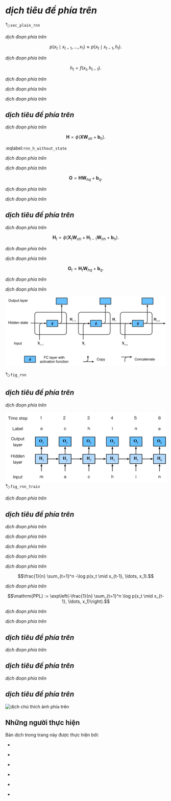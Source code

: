 <!-- ===================== Bắt đầu dịch Phần  ==================== -->
<!-- ========================================= REVISE PHẦN  - BẮT ĐẦU =================================== -->

<!--
# Recurrent Neural Networks
-->

# *dịch tiêu đề phía trên*
:label:`sec_plain_rnn`


<!--
In :numref:`sec_language_model` we introduced $n$-gram models, where the conditional probability of word $x_t$ at position $t$ only depends on the $n-1$ previous words. If we want to check the possible effect of words earlier than $t-(n-1)$ on $x_t$, we need to increase $n$. However, the number of model parameters would also increase exponentially with it, as we need to store $|V|^n$ numbers for a vocabulary $V$. Hence, rather than modeling $p(x_t \mid x_{t-1}, \ldots, x_{t-n+1})$ it is preferable to use a *latent variable model* in which we have
-->

*dịch đoạn phía trên*

$$p(x_t \mid x_{t-1}, \ldots, x_1) \approx p(x_t \mid x_{t-1}, h_{t}).$$

<!--
Here $h_t$ is a *latent variable* that stores the sequence information. A latent variable is also called as *hidden variable*, *hidden state* or *hidden state variable*. The hidden state at time $t$ could be computed based on both input $x_{t}$ and hidden state $h_{t-1}$, that is
-->

*dịch đoạn phía trên*

$$h_t = f(x_{t}, h_{t-1}).$$

<!--
For a sufficiently powerful function $f$, the latent variable model is not an approximation. After all, $h_t$ could simply store all the data it observed so far. We discussed this in :numref:`sec_sequence`. But it could potentially makes both computation and storage expensive.
-->

*dịch đoạn phía trên*

<!--
Note that we also use $h$ to denote by the number of hidden units of a hidden layer. Hidden layers and hidden states refer to two very different concepts. Hidden layers are, as explained, layers that are hidden from view on the path from input to output. Hidden states are technically speaking *inputs* to whatever we do at a given step. Instead, they can only be computed by looking at data at previous iterations. In this sense they have much in common with latent variable models in statistics, such as clustering or topic models where the clusters affect the output but cannot be directly observed.
-->

*dịch đoạn phía trên*

<!--
Recurrent neural networks are neural networks with hidden states. Before introducing this model, let us first revisit the multi-layer perceptron introduced in :numref:`sec_mlp`.
-->

*dịch đoạn phía trên*

<!--
## Recurrent Networks Without Hidden States
-->

## *dịch tiêu đề phía trên*

<!--
Let us take a look at a multilayer perceptron with a single hidden layer. Given a minibatch of the instances $\mathbf{X} \in \mathbb{R}^{n \times d}$ with sample size $n$ and $d$ inputs. Let the hidden layer's activation function be $\phi$. Hence, the hidden layer's output $\mathbf{H} \in \mathbb{R}^{n \times h}$ is calculated as
-->

*dịch đoạn phía trên*

$$\mathbf{H} = \phi(\mathbf{X} \mathbf{W}_{xh} + \mathbf{b}_h).$$

:eqlabel:`rnn_h_without_state`

<!--
Here, we have the weight parameter $\mathbf{W}_{xh} \in \mathbb{R}^{d \times h}$, bias parameter $\mathbf{b}_h \in \mathbb{R}^{1 \times h}$, and the number of hidden units $h$, for the hidden layer.
-->

*dịch đoạn phía trên*

<!--
The hidden variable $\mathbf{H}$ is used as the input of the output layer. The output layer is given by
-->

*dịch đoạn phía trên*

$$\mathbf{O} = \mathbf{H} \mathbf{W}_{hq} + \mathbf{b}_q.$$

<!--
Here, $\mathbf{O} \in \mathbb{R}^{n \times q}$ is the output variable, $\mathbf{W}_{hq} \in \mathbb{R}^{h \times q}$ is the weight parameter, and $\mathbf{b}_q \in \mathbb{R}^{1 \times q}$ is the bias parameter of the output layer.  If it is a classification problem, we can use $\text{softmax}(\mathbf{O})$ to compute the probability distribution of the output category.
-->

*dịch đoạn phía trên*



<!--
This is entirely analogous to the regression problem we solved previously in :numref:`sec_sequence`, hence we omit details. Suffice it to say that we can pick $(x_t, x_{t-1})$ pairs at random and estimate the parameters $\mathbf{W}$ and $\mathbf{b}$ of our network via autograd and stochastic gradient descent.
-->

*dịch đoạn phía trên*

<!--
## Recurrent Networks with Hidden States
-->

## *dịch tiêu đề phía trên*

<!--
Matters are entirely different when we have hidden states. Let us look at the structure in some more detail. Remember that we often call iteration $t$ as time $t$ in an optimization algorithm, time in a recurrent neural network refers to steps within an iteration. Assume that we have $\mathbf{X}_t \in \mathbb{R}^{n \times d}$, $t=1,\ldots, T$, in an iteration. And $\mathbf{H}_t  \in \mathbb{R}^{n \times h}$ is the hidden variable of timestep $t$ from the sequence.  Unlike the multilayer perceptron, here we save the hidden variable $\mathbf{H}_{t-1}$ from the previous timestep and introduce a new weight parameter $\mathbf{W}_{hh} \in \mathbb{R}^{h \times h}$, to describe how to use the hidden variable of the previous timestep in the current timestep. Specifically, the calculation of the hidden variable of the current timestep is determined by the input of the current timestep together with the hidden variable of the previous timestep:
-->

*dịch đoạn phía trên*

$$\mathbf{H}_t = \phi(\mathbf{X}_t \mathbf{W}_{xh} + \mathbf{H}_{t-1} \mathbf{W}_{hh}  + \mathbf{b}_h).$$

<!--
Compared with :eqref:`rnn_h_without_state`, we added one more $\mathbf{H}_{t-1} \mathbf{W}_{hh}$ here. From the relationship between hidden variables $\mathbf{H}_t$ and $\mathbf{H}_{t-1}$ of adjacent timesteps, we know that those variables captured and retained the sequence's historical information up to the current timestep, just like the state or memory of the neural network's current timestep. Therefore, such a hidden variable is called a *hidden state*. Since the hidden state uses the same definition of the previous timestep in the current timestep, the computation of the equation above is recurrent, hence the name recurrent neural network (RNN).
-->

*dịch đoạn phía trên*

<!--
There are many different RNN construction methods.  RNNs with a hidden state defined by the equation above are very common. For timestep $t$, the output of the output layer is similar to the computation in the multilayer perceptron:
-->

*dịch đoạn phía trên*

$$\mathbf{O}_t = \mathbf{H}_t \mathbf{W}_{hq} + \mathbf{b}_q.$$

<!--
RNN parameters include the weight $\mathbf{W}_{xh} \in \mathbb{R}^{d \times h}, \mathbf{W}_{hh} \in \mathbb{R}^{h \times h}$ of the hidden layer with the bias $\mathbf{b}_h \in \mathbb{R}^{1 \times h}$, and the weight $\mathbf{W}_{hq} \in \mathbb{R}^{h \times q}$ of the output layer with the bias $\mathbf{b}_q \in \mathbb{R}^{1 \times q}$. It is worth mentioning that RNNs always use these model parameters, even for different timesteps. Therefore, the number of RNN model parameters does not grow as the number of timesteps increases.
-->

*dịch đoạn phía trên*

<!--
:numref:`fig_rnn` shows the computational logic of an RNN at three adjacent timesteps. In timestep $t$, the computation of the hidden state can be treated as an entry of a fully connected layer with the activation function $\phi$ after concatenating the input $\mathbf{X}_t$ with the hidden state $\mathbf{H}_{t-1}$ of the previous timestep.  The output of the fully connected layer is the hidden state of the current timestep $\mathbf{H}_t$. Its model parameter is the concatenation of $\mathbf{W}_{xh}$ and $\mathbf{W}_{hh}$, with a bias of $\mathbf{b}_h$. The hidden state of the current timestep $t$, $\mathbf{H}_t$, will participate in computing the hidden state $\mathbf{H}_{t+1}$ of the next timestep $t+1$. What is more, $\mathbf{H}_t$ will become the input for $\mathbf{O}_t$, the fully connected output layer of the current timestep.
-->

*dịch đoạn phía trên*

<!--
![An RNN with a hidden state. ](../img/rnn.svg)
-->

![*dịch chú thích ảnh phía trên*](../img/rnn.svg)

:label:`fig_rnn`

<!--
## Steps in a Language Model
-->

## *dịch tiêu đề phía trên*

<!--
Now we illustrate how RNNs can be used to build a language model. For simplicity of illustration we use words rather than characters as the inputs, since the former are easier to comprehend. Let the minibatch size be 1, and the sequence of the text be the beginning of our dataset, i.e., "the time machine by H. G. Wells". :numref:`fig_rnn_train` illustrates how to estimate the next word based on the present and previous words. During the training process, we run a softmax operation on the output from the output layer for each timestep, and then use the cross-entropy loss function to compute the error between the result and the label. Due to the recurrent computation of the hidden state in the hidden layer, the output of timestep 3, $\mathbf{O}_3$, is determined by the text sequence "the", "time", and "machine" respectively. Since the next word of the sequence in the training data is "by", the loss of timestep 3 will depend on the probability distribution of the next word generated based on the feature sequence "the", "time", "machine" and the label "by" of this timestep.
-->

*dịch đoạn phía trên*

<!--
![Word-level RNN language model. The input and label sequences are `the time machine by H.` and `time machine by H. G.` respectively. ](../img/rnn-train.svg)
-->

![*dịch chú thích ảnh phía trên*](../img/rnn-train.svg)
:label:`fig_rnn_train`

<!--
In practice, each word is presented by a $d$ dimensional vector, and we use a batch size $n>1$. Therefore, the input $\mathbf X_t$ at timestep $t$ will be a $n\times d$ matrix, which is identical to what we discussed before.
-->

*dịch đoạn phía trên*

<!--
## Perplexity
-->

## *dịch tiêu đề phía trên*

<!--
Last, let us discuss about how to measure the sequence model quality. One way is to check how surprising the text is. A good language model is able to predict with high accuracy tokens that what we will see next. Consider the following continuations of the phrase "It is raining", as proposed by different language models:
-->

*dịch đoạn phía trên*

<!--
1. "It is raining outside"
1. "It is raining banana tree"
1. "It is raining piouw;kcj pwepoiut"
-->

*dịch đoạn phía trên*

<!--
In terms of quality, example 1 is clearly the best. The words are sensible and logically coherent. While it might not quite accurately reflect which word follows semantically ("in San Francisco" and "in winter" would have been perfectly reasonable extensions), the model is able to capture which kind of word follows. Example 2 is considerably worse by producing a nonsensical extension. Nonetheless, at least the model has learned how to spell words and some degree of correlation between words. Last, example 3 indicates a poorly trained model that does not fit data properly.
-->

*dịch đoạn phía trên*

<!--
We might measure the quality of the model by computing $p(w)$, i.e., the likelihood of the sequence. Unfortunately this is a number that is hard to understand and difficult to compare. After all, shorter sequences are much more likely to occur than the longer ones, hence evaluating the model on Tolstoy's magnum opus ["War and Peace"](https://www.gutenberg.org/files/2600/2600-h/2600-h.htm) will inevitably produce a much smaller likelihood than, say, on Saint-Exupery's novella ["The Little Prince"](https://en.wikipedia.org/wiki/The_Little_Prince). What is missing is the equivalent of an average.
-->

*dịch đoạn phía trên*

<!--
Information theory comes handy here and we will introduce more in :numref:`sec_information_theory`. If we want to compress text, we can ask about estimating the next symbol given the current set of symbols. A lower bound on the number of bits is given by $-\log_2 p(x_t \mid x_{t-1}, \ldots, x_1)$. A good language model should allow us to predict the next word quite accurately. Thus, it should allow us to spend very few bits on compressing the sequence. So we can measure it by the average number of bits that we need to spend.
-->

*dịch đoạn phía trên*

$$\frac{1}{n} \sum_{t=1}^n -\log p(x_t \mid x_{t-1}, \ldots, x_1).$$

<!--
This makes the performance on documents of different lengths comparable. For historical reasons, scientists in natural language processing prefer to use a quantity called *perplexity* rather than bitrate. In a nutshell, it is the exponential of the above:
-->

*dịch đoạn phía trên*

$$\mathrm{PPL} := \exp\left(-\frac{1}{n} \sum_{t=1}^n \log p(x_t \mid x_{t-1}, \ldots, x_1)\right).$$

<!--
It can be best understood as the harmonic mean of the number of real choices that we have when deciding which word to pick next. Note that perplexity naturally generalizes the notion of the cross-entropy loss defined when we introduced the softmax regression (:numref:`sec_softmax`). That is, for a single symbol both definitions are identical bar the fact that one is the exponential of the other. Let us look at a number of cases:
-->

*dịch đoạn phía trên*

<!--
* In the best case scenario, the model always estimates the probability of the next symbol as $1$. In this case the perplexity of the model is $1$.
* In the worst case scenario, the model always predicts the probability of the label category as 0. In this situation, the perplexity is infinite.
* At the baseline, the model predicts a uniform distribution over all tokens. In this case, the perplexity equals the size of the dictionary `len(vocab)`. In fact, if we were to store the sequence without any compression, this would be the best we could do to encode it. Hence, this provides a nontrivial upper bound that any model must satisfy.
-->

*dịch đoạn phía trên*


<!--
## Summary
-->

## *dịch tiêu đề phía trên*

<!--
* A network that uses recurrent computation is called a recurrent neural network (RNN).
* The hidden state of the RNN can capture historical information of the sequence up to the current timestep.
* The number of RNN model parameters does not grow as the number of timesteps increases.
* We can create language models using a character-level RNN.
-->

*dịch đoạn phía trên*

<!--
## Exercises
-->

## *dịch tiêu đề phía trên*

<!--
1. If we use an RNN to predict the next character in a text sequence, how many output dimensions do we need?
1. Can you design a mapping for which an RNN with hidden states is exact? Hint: what about a finite number of words?
1. What happens to the gradient if you backpropagate through a long sequence?
1. What are some of the problems associated with the simple sequence model described above?
-->

*dịch đoạn phía trên*

<!--
## [Discussions](https://discuss.mxnet.io/t/2362)
-->

## *dịch tiêu đề phía trên*

<!--
![](../img/qr_rnn.svg)
-->

![*dịch chú thích ảnh phía trên*](../img/qr_rnn.svg)

<!-- ===================== Kết thúc dịch Phần  ==================== -->
<!-- ========================================= REVISE PHẦN  - KẾT THÚC ===================================-->

## Những người thực hiện
Bản dịch trong trang này được thực hiện bởi:
<!--
Tác giả của mỗi Pull Request điền tên mình và tên những người review mà bạn thấy
hữu ích vào từng phần tương ứng. Mỗi dòng một tên, bắt đầu bằng dấu `*`.

Lưu ý:
* Nếu reviewer không cung cấp tên, bạn có thể dùng tên tài khoản GitHub của họ
với dấu `@` ở đầu. Ví dụ: @aivivn.

* Tên đầy đủ của các reviewer có thể được tìm thấy tại https://github.com/aivivn/d2l-vn/blob/master/docs/contributors_info.md
-->

<!-- Phần 1 -->
*

<!-- Phần 2 -->
*

<!-- Phần 3 -->
*

<!-- Phần 4 -->
*

<!-- Phần 5 -->
*

<!-- Phần 6 -->
*
